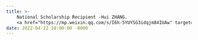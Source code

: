 ```yaml
---
title: >-
    National Scholarship Recipient -Hui ZHANG.
    <a href="https://mp.weixin.qq.com/s/I6h-5YUYSG3idqjm84IUAw" target="_blank">Link <i class="fas fa-angle-double-right"></i></a>
date: 2022-04-22 10:00:00 -0800
---
```

